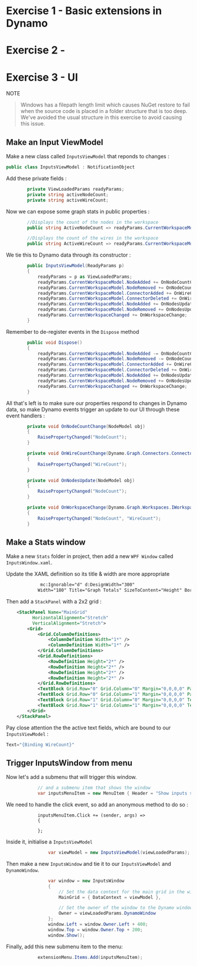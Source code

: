 # Exercise 1 - Basic extensions in Dynamo




# Exercise 2 - 



# Exercise 3 - UI

NOTE
> Windows has a filepath length limit which causes NuGet restore to fail when the source code is placed in a folder structure that is too deep. We've avoided the usual structure in this exercise to avoid causing this issue.

## Make an Input ViewModel 

Make a new class called `InputsViewModel` that reponds to changes :
```cs
public class InputsViewModel : NotificationObject
```

Add these private fields :

```cs
        private ViewLoadedParams readyParams;
        private string activeNodeCount;
        private string activeWireCount;
```

Now we can expose some graph stats in public properties :

```cs
        //Displays the count of the nodes in the workspace
        public string ActiveNodeCount => readyParams.CurrentWorkspaceModel.Nodes.Count().ToString();

        //Displays the count of the wires in the workspace
        public string ActiveWireCount => readyParams.CurrentWorkspaceModel.Connectors.Count().ToString();
```

We tie this to Dynamo data through its constructor :

```cs
        public InputsViewModel(ReadyParams p)
        {
            readyParams = p as ViewLoadedParams;
            readyParams.CurrentWorkspaceModel.NodeAdded += OnNodeCountChange;
            readyParams.CurrentWorkspaceModel.NodeRemoved += OnNodeCountChange;
            readyParams.CurrentWorkspaceModel.ConnectorAdded += OnWireCountChange;
            readyParams.CurrentWorkspaceModel.ConnectorDeleted += OnWireCountChange;
            readyParams.CurrentWorkspaceModel.NodeAdded += OnNodesUpdate;
            readyParams.CurrentWorkspaceModel.NodeRemoved += OnNodesUpdate;
            readyParams.CurrentWorkspaceChanged += OnWorkspaceChange;
        }
```

Remember to de-register events in the `Dispose` method

```cs
        public void Dispose()
        {
            readyParams.CurrentWorkspaceModel.NodeAdded -= OnNodeCountChange;
            readyParams.CurrentWorkspaceModel.NodeRemoved -= OnNodeCountChange;
            readyParams.CurrentWorkspaceModel.ConnectorAdded += OnWireCountChange;
            readyParams.CurrentWorkspaceModel.ConnectorDeleted += OnWireCountChange;
            readyParams.CurrentWorkspaceModel.NodeAdded += OnNodesUpdate;
            readyParams.CurrentWorkspaceModel.NodeRemoved += OnNodesUpdate;
            readyParams.CurrentWorkspaceChanged += OnWorkspaceChange;
        }
```

All that's left is to make sure our properties respond to changes in Dynamo data, so make Dynamo events trigger an update to our UI through these event handlers :

```cs
        private void OnNodeCountChange(NodeModel obj)
        {
            RaisePropertyChanged("NodeCount");
        }

        private void OnWireCountChange(Dynamo.Graph.Connectors.ConnectorModel obj)
        {
            RaisePropertyChanged("WireCount");
        }

        private void OnNodesUpdate(NodeModel obj)
        {
            RaisePropertyChanged("NodeCount");
        }

        private void OnWorkspaceChange(Dynamo.Graph.Workspaces.IWorkspaceModel obj)
        {
            RaisePropertyChanged("NodeCount", "WireCount");
        }
```

## Make a Stats window

Make a new `Stats` folder in project, then add a new `WPF Window` called `InputsWindow.xaml`.

Update the XAML definition so its title & width are more appropriate
```xml
             mc:Ignorable="d" d:DesignWidth="300"
            Width="180" Title="Graph Totals" SizeToContent="Height" BorderThickness="0" Background="White">
```

Then add a `StackPanel` with a 2x2 grid :

```xml
    <StackPanel Name="MainGrid" 
          HorizontalAlignment="Stretch"
          VerticalAlignment="Stretch">
        <Grid>
            <Grid.ColumnDefinitions>
                <ColumnDefinition Width="1*" />
                <ColumnDefinition Width="1*" />
            </Grid.ColumnDefinitions>
            <Grid.RowDefinitions>
                <RowDefinition Height="2*" />
                <RowDefinition Height="2*" />
                <RowDefinition Height="2*" />
                <RowDefinition Height="2*" />
            </Grid.RowDefinitions>
            <TextBlock Grid.Row="0" Grid.Column="0" Margin="0,0,0,0" Padding="5" TextWrapping="Wrap" TextAlignment="Center" Text="Node Count" FontFamily="Arial" FontWeight="Bold" FontSize="14" Background="#8d9ca9" Foreground="#f2f3f4" VerticalAlignment="Center"/>
            <TextBlock Grid.Row="0" Grid.Column="1" Margin="0,0,0,0" Padding="5" TextWrapping="Wrap" TextAlignment="Center" Text="Connector Count" FontFamily="Arial" FontWeight="Bold" FontSize="14" Background="#8d9ca9" Foreground="#f2f3f4" VerticalAlignment="Center"/>
            <TextBlock Grid.Row="1" Grid.Column="0" Margin="0,0,0,0" Text="{Binding ActiveNodeCount}" Padding="10" TextAlignment="Center" FontFamily="Arial" FontWeight="Bold" FontSize="20"  Background="White" Foreground="#13344e"/>
            <TextBlock Grid.Row="1" Grid.Column="1" Margin="0,0,0,0" Text="{Binding ActiveWireCount}" Padding="10" TextAlignment="Center" FontFamily="Arial" FontWeight="Bold" FontSize="20" Background="White" Foreground="#13344e"/>
        </Grid>
    </StackPanel>
```

Pay close attention the the active text fields, which are bound to our `InputsViewModel` :
```cs
Text="{Binding WireCount}"
```

## Trigger InputsWindow from menu

Now let's add a submenu that will trigger this window.

```cs
            // and a submenu item that shows the window
            var inputsMenuItem = new MenuItem { Header = "Show inputs stats" };
```

We need to handle the click event, so add an anonymous method to do so :

```
            inputsMenuItem.Click += (sender, args) =>
            {

            };
```

Inside it, initialise a `InputsViewModel`

```cs
                var viewModel = new InputsViewModel(viewLoadedParams);
```

Then make a new `InputsWindow` and tie it to our `InputsViewModel` and `DynamoWindow`.

```cs
                var window = new InputsWindow
                {
                    // Set the data context for the main grid in the window.
                    MainGrid = { DataContext = viewModel },

                    // Set the owner of the window to the Dynamo window.
                    Owner = viewLoadedParams.DynamoWindow
                };
                window.Left = window.Owner.Left + 400;
                window.Top = window.Owner.Top + 200;
                window.Show();
```

Finally, add this new submenu item to the menu:

```cs
            extensionMenu.Items.Add(inputsMenuItem);
```